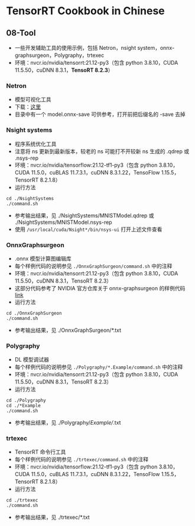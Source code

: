 # TensorRT Cookbook in Chinese

## 08-Tool
+ 一些开发辅助工具的使用示例，包括 Netron，nsight system，onnx-graphsurgeon，Polygraphy，trtexec
+ 环境：nvcr.io/nvidia/tensorrt:21.12-py3（包含 python 3.8.10，CUDA 11.5.50，cuDNN 8.3.1，**TensoRT 8.2.3**）

### Netron
+ 模型可视化工具
+ 下载：[这里](https://github.com/lutzroeder/Netron)
+ 目录中有一个 model.onnx-save 可供参考，打开前把后缀名的 -save 去掉

### Nsight systems
+ 程序系统优化工具
+ 注意将 ns 更新到最新版本，较老的 ns 可能打不开较新 ns 生成的 .qdrep 或 .nsys-rep
+ 环境：nvcr.io/nvidia/tensorflow:21.12-tf1-py3（包含 python 3.8.10，CUDA 11.5.0，cuBLAS 11.7.3.1，cuDNN 8.3.1.22，TensoFlow 1.15.5，TensorRT 8.2.1.8）
+ 运行方法
```shell
cd ./NsightSystems
./command.sh
```
+ 参考输出结果，见 ./NsightSystems/MNISTModel.qdrep 或 ./NsightSystems/MNISTModel.nsys-rep
+ 使用 ```/usr/local/cuda/Nsight*/bin/nsys-ui``` 打开上述文件查看

### OnnxGraphsurgeon
+ .onnx 模型计算图编辑库
+ 每个样例代码的说明参见 ```./OnnxGraphSurgeon/command.sh``` 中的注释
+ 环境：nvcr.io/nvidia/tensorrt:21.12-py3（包含 python 3.8.10，CUDA 11.5.50，cuDNN 8.3.1，TensoRT 8.2.3）
+ 这部分代码参考了 NVIDIA 官方仓库关于 onnx-graphsurgeon 的样例代码 [link](https://github.com/NVIDIA/TensorRT/tree/master/tools/onnx-graphsurgeon/examples)
+ 运行方法
```shell
cd ./OnnxGraphSurgeon
./command.sh
```
+ 参考输出结果，见 ./OnnxGraphSurgeon/*.txt

### Polygraphy
+ DL 模型调试器
+ 每个样例代码的说明参见 ```./Polygraphy/*.Example/command.sh``` 中的注释
+ 环境：nvcr.io/nvidia/tensorrt:21.12-py3（包含 python 3.8.10，CUDA 11.5.50，cuDNN 8.3.1，TensoRT 8.2.3）
+ 运行方法
```shell
cd ./Polygraphy
cd ./*Example
./command.sh
```
+ 参考输出结果，见 ./Polygraphy/*Example/*.txt

### trtexec
+ TensorRT 命令行工具
+ 每个样例代码的说明参见 ```./trtexec/command.sh``` 中的注释
+ 环境：nvcr.io/nvidia/tensorflow:21.12-tf1-py3（包含 python 3.8.10，CUDA 11.5.0，cuBLAS 11.7.3.1，cuDNN 8.3.1.22，TensoFlow 1.15.5，TensorRT 8.2.1.8）
+ 运行方法
```shell
cd ./trtexec
./command.sh
```
+ 参考输出结果，见 ./trtexec/*.txt


